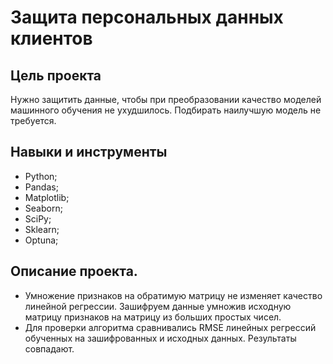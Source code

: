 # Защита персональных данных клиентов

## Цель проекта
Нужно защитить данные, чтобы при преобразовании качество моделей машинного обучения не ухудшилось. Подбирать наилучшую модель не требуется.

## Навыки и инструменты
* Python;
* Pandas;
* Matplotlib;
* Seaborn;
* SciPy;
* Sklearn;
* Optuna;

## Описание проекта.

* Умножение признаков на обратимую матрицу не изменяет качество линейной регрессии. Зашифруем данные умножив исходную матрицу признаков на матрицу из больших простых чисел.
* Для проверки алгоритма сравнивались RMSE линейных регрессий обученных на зашифрованных и исходных данных. Результаты совпадают.
